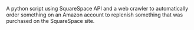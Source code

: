 A python script using SquareSpace API and a web crawler to automatically order something on an Amazon account to replenish something that was purchased on the SquareSpace site.
